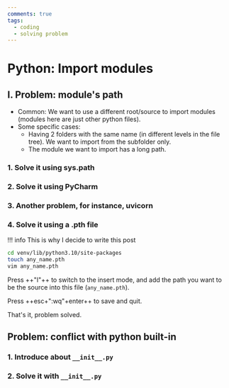 ```yaml
---
comments: true
tags:
  - coding
  - solving problem
---
```


# Python: Import modules

## I. Problem: module's path

- Common: We want to use a different root/source to import modules (modules here are just other python files).
- Some specific cases:
    - Having 2 folders with the same name (in different levels in the file tree). We want to import from the subfolder only.
    - The module we want to import has a long path.

### 1. Solve it using sys.path

### 2. Solve it using PyCharm

### 3. Another problem, for instance, uvicorn

### 4. Solve it using a .pth file

!!! info
    This is why I decide to write this post

```zsh
cd venv/lib/python3.10/site-packages
touch any_name.pth
vim any_name.pth
```

Press ++"I"++ to switch to the insert mode, and add the path you want to be the source into this file (`any_name.pth`).

Press ++esc+":wq"+enter++ to save and quit.

That's it, problem solved.

## Problem: conflict with python built-in

### 1. Introduce about `__init__.py`

### 2. Solve it with `__init__.py`
